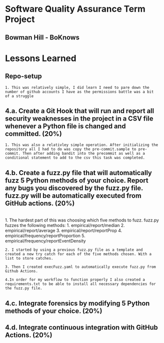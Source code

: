 # Software Quality Assurance Term Project
## Bowman Hill - BoKnows

# Lessons Learned

## Repo-setup
    1. This was relatively simple, I did learn I need to pare down the number of github accounts I have as the permissions battle was a bit of a struggle

## 4.a. Create a Git Hook that will run and report all security weaknesses in the project in a CSV file whenever a Python file is changed and committed. (20%)
    1. This was also a relativley simple operation. After initializing the repository all I had to do was copy the pre-commit.sample to pre-commit. Then after adding bandit into the precommit as well as a conditional statement to add to the csv this task was completed.

## 4.b. Create a fuzz.py file that will automatically fuzz 5 Python methods of your choice. Report any bugs you discovered by the fuzz.py file. fuzz.py will be automatically executed from GitHub actions. (20%)
<br>
    1. The hardest part of this was choosing which five methods to fuzz. 
    fuzz.py fuzzes the following methods: 
        1. empirical/report/median
        2. empirical/report/average
        3. empirical/report/reportProp
        4. empirical/frequency/reportProportion
        5. empirical/frequency/reportEventDensity

    2. I started by using a previous fuzz.py file as a template and created a new try catch for each of the five methods chosen. With a list to store catches.

    3. Then I created execFuzz.yaml to automatically execute fuzz.py from Github Actions. 
    
    4.In order for my workflow to function properly I also created a requirements.txt to be able to install all necessary dependencies for the fuzz.py file.

## 4.c. Integrate forensics by modifying 5 Python methods of your choice. (20%)

## 4.d. Integrate continuous integration with GitHub Actions. (20%)